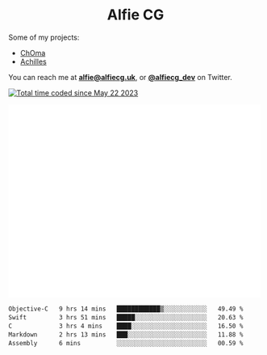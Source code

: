 <h1 align="center">Alfie CG</h1>

Some of my projects:
* [ChOma](https://github.com/opa334/ChOma)
* [Achilles](https://github.com/alfiecg24/Achilles)

You can reach me at **alfie@alfiecg.uk**, or **[@alfiecg_dev](https://twitter.com/alfiecg_dev)** on Twitter.

<a href="https://wakatime.com/@61592169-b9cf-4af8-b6fa-8ac7d4369b01"><img src="https://wakatime.com/badge/user/61592169-b9cf-4af8-b6fa-8ac7d4369b01.svg" alt="Total time coded since May 22 2023" /></a>


<img align="center" src="/github-metrics.svg" alt="Metrics" width="500">

 <!--[![GitHub Streak](https://streak-stats.demolab.com/?user=alfiecg24)](https://git.io/streak-stats)-->

<!--START_SECTION:waka-->

```txt
Objective-C   9 hrs 14 mins   ████████████▒░░░░░░░░░░░░   49.49 %
Swift         3 hrs 51 mins   █████░░░░░░░░░░░░░░░░░░░░   20.63 %
C             3 hrs 4 mins    ████░░░░░░░░░░░░░░░░░░░░░   16.50 %
Markdown      2 hrs 13 mins   ███░░░░░░░░░░░░░░░░░░░░░░   11.88 %
Assembly      6 mins          ░░░░░░░░░░░░░░░░░░░░░░░░░   00.59 %
```

<!--END_SECTION:waka-->
